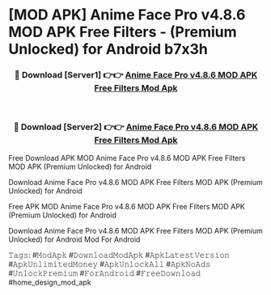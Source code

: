 # [MOD APK] Anime Face Pro v4.8.6 MOD APK Free Filters - (Premium Unlocked) for Android b7x3h



<div align="center">
<h3>🔴 Download [Server1] 👉👉 <a href="https://momento.my/?title=Anime_Face_Pro_v4.8.6_MOD_APK_Free_Filters">Anime Face Pro v4.8.6 MOD APK Free Filters Mod Apk</a></h3><br>

<h3>🔴 Download [Server2] 👉👉 <a href="https://momento.my/?title=Anime_Face_Pro_v4.8.6_MOD_APK_Free_Filters">Anime Face Pro v4.8.6 MOD APK Free Filters Mod Apk</a></h3>
</div>



Free Download APK MOD Anime Face Pro v4.8.6 MOD APK Free Filters MOD APK (Premium Unlocked) for Android

Download Anime Face Pro v4.8.6 MOD APK Free Filters MOD APK (Premium Unlocked) for Android

Free APK MOD Anime Face Pro v4.8.6 MOD APK Free Filters MOD APK (Premium Unlocked) for Android

Download Anime Face Pro v4.8.6 MOD APK Free Filters MOD APK (Premium Unlocked) for Android Mod For Android

𝚃𝚊𝚐𝚜: #𝙼𝚘𝚍𝙰𝚙𝚔 #𝙳𝚘𝚠𝚗𝚕𝚘𝚊𝚍𝙼𝚘𝚍𝙰𝚙𝚔 #𝙰𝚙𝚔𝙻𝚊𝚝𝚎𝚜𝚝𝚅𝚎𝚛𝚜𝚒𝚘𝚗 #𝙰𝚙𝚔𝚄𝚗𝚕𝚒𝚖𝚒𝚝𝚎𝚍𝙼𝚘𝚗𝚎𝚢 #𝙰𝚙𝚔𝚄𝚗𝚕𝚘𝚌𝚔𝙰𝚕𝚕 #𝙰𝚙𝚔𝙽𝚘𝙰𝚍𝚜 #𝚄𝚗𝚕𝚘𝚌𝚔𝙿𝚛𝚎𝚖𝚒𝚞𝚖 #𝙵𝚘𝚛𝙰𝚗𝚍𝚛𝚘𝚒𝚍 #𝙵𝚛𝚎𝚎𝙳𝚘𝚠𝚗𝚕𝚘𝚊𝚍 #home_design_mod_apk
